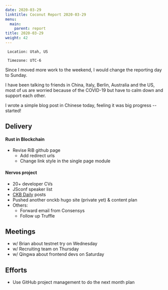 ```yaml
---
date: 2020-03-29
linktitle: Coconut Report 2020-03-29
menu:
  main:
    parent: report
title: 2020-03-29
weight: 42
---
```



` Location: Utah, US`

` Timezone: UTC-6`


Since I moved more work to the weekend, I would change the reporting day to Sunday.

I have been talking to friends in China, Italy, Berlin, Australia and the US, most of us are worried because of the COVID-19 but have to calm down and support each other.

I wrote a simple blog post in Chinese today, feeling it was big progress -- started!

## Delivery

#### Rust in Blockchain

- Revise RiB github page
  - Add redirect urls
  - Change link style in the single page module

#### Nervos project

- 20+ developer CVs
- JSconf speaker list
- [CKB Daily](https://ckbdaily.substack.com/) posts
- Pushed another onckb hugo site (private yet) & content plan
- Others:
  - Forward email from Consensys
  - Follow up Truffle

## Meetings

- w/ Brian about testnet try on Wednesday
- w/ Recruiting team on Thursday
- w/ Qingwa about frontend devs on Saturday

## Efforts

- Use GitHub project management to do the next month plan
